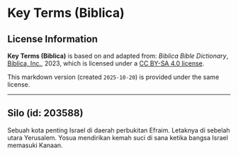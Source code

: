 # Key Terms (Biblica)

## License Information

**Key Terms (Biblica)** is based on and adapted from: _Biblica Bible Dictionary_, [Biblica, Inc.](https://www.biblica.com/), 2023, which is licensed under a [CC BY-SA 4.0 license](https://creativecommons.org/licenses/by-sa/4.0/legalcode.en).

This markdown version (created `2025-10-20`) is provided under the same license.



--------------------------------

## Silo (id: 203588)

Sebuah kota penting Israel di daerah perbukitan Efraim. Letaknya di sebelah utara Yerusalem. Yosua mendirikan kemah suci di sana ketika bangsa Israel memasuki Kanaan.


